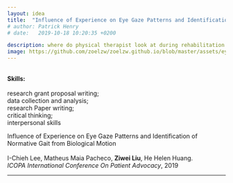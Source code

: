 ```yaml
---
layout: idea
title:  "Influence of Experience on Eye Gaze Patterns and Identification of Normative Gait from Biological Motion"
# author: Patrick Henry
# date:   2019-10-18 10:20:35 +0200

description: where do physical therapist look at during rehabilitation sessions for lower limb amputees?
image: https://github.com/zoelzw/zoelzw.github.io/blob/master/assets/eyetracking2.png?raw=true
---
```

<div class="row">
  <div class="col-md-4">
  <p class ="lead">
    <br> <b>Skills:</b> <br><br>
    <!-- experimental design;<br> -->
    research grant proposal writing; <br>
    data collection and analysis;<br>
    research Paper writing;<br>
    critical thinking;<br>
    interpersonal skills
  </p>
  </div>
  <div class="col-md-8">
  <!-- <h1>{{ page.title }}</h1> -->
    <p class="lead">Influence of Experience on Eye Gaze Patterns and Identification of Normative Gait from Biological Motion<br>
    <br> I-Chieh Lee, Matheus Maia Pacheco, <strong>Ziwei Liu</strong>, He Helen Huang.
    <br><i>ICOPA International Conference On Patient Advocacy</i>, 2019
    </p>
  </div>
</div>
<hr bordercolor = "lightgrey">